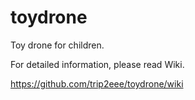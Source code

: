 # toydrone
Toy drone for children.

For detailed information, please read Wiki.

https://github.com/trip2eee/toydrone/wiki

